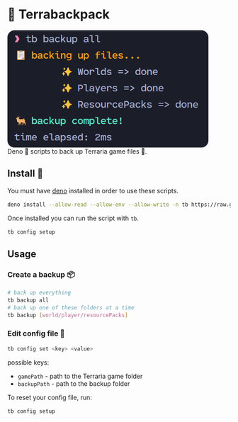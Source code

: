 # 🦌 Terrabackpack

<img src="https://raw.githubusercontent.com/wyvernbw/terrabackpack/main/screenshot.png" style="border-radius:1rem; display:block;">
Deno 🦕 scripts to back up Terraria game files 🌲.

## Install 💚
You must have [deno](https://deno.land/) installed in order to use these scripts.

```bash
deno install --allow-read --allow-env --allow-write -n tb https://raw.githubusercontent.com/wyvernbw/terrabackpack/main/src/run.ts
```
Once installed you can run the script with `tb`.
```bash
tb config setup
```


## Usage
### Create a backup 📦
```bash
# back up everything
tb backup all
# back up one of these folders at a time
tb backup [world/player/resourcePacks]
```
### Edit config file 📝
```bash
tb config set <key> <value>
```
possible keys:
* `gamePath` - path to the Terraria game folder
* `backupPath` - path to the backup folder

To reset your config file, run:
```bash
tb config setup
```
